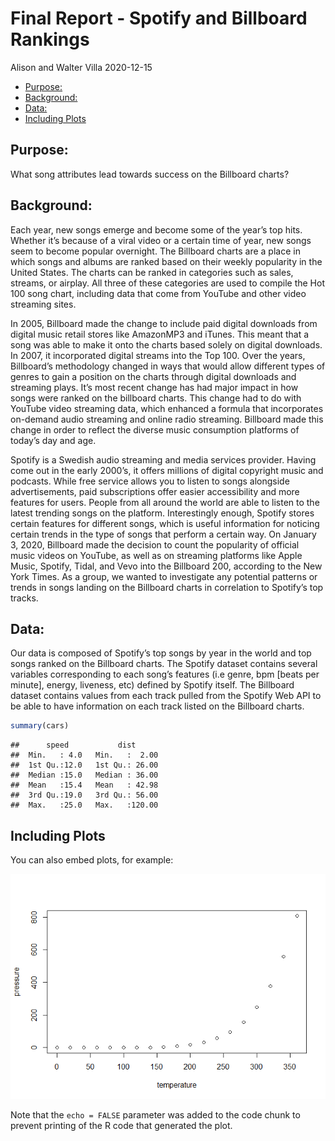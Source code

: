 Final Report - Spotify and Billboard Rankings
================
Alison and Walter Villa
2020-12-15

  - [Purpose:](#purpose)
  - [Background:](#background)
  - [Data:](#data)
  - [Including Plots](#including-plots)

## Purpose:

What song attributes lead towards success on the Billboard charts?

## Background:

Each year, new songs emerge and become some of the year’s top hits.
Whether it’s because of a viral video or a certain time of year, new
songs seem to become popular overnight. The Billboard charts are a place
in which songs and albums are ranked based on their weekly popularity in
the United States. The charts can be ranked in categories such as sales,
streams, or airplay. All three of these categories are used to compile
the Hot 100 song chart, including data that come from YouTube and other
video streaming sites.

In 2005, Billboard made the change to include paid digital downloads
from digital music retail stores like AmazonMP3 and iTunes. This meant
that a song was able to make it onto the charts based solely on digital
downloads. In 2007, it incorporated digital streams into the Top 100.
Over the years, Billboard’s methodology changed in ways that would allow
different types of genres to gain a position on the charts through
digital downloads and streaming plays. It’s most recent change has had
major impact in how songs were ranked on the billboard charts. This
change had to do with YouTube video streaming data, which enhanced a
formula that incorporates on-demand audio streaming and online radio
streaming. Billboard made this change in order to reflect the diverse
music consumption platforms of today’s day and age.

Spotify is a Swedish audio streaming and media services provider. Having
come out in the early 2000’s, it offers millions of digital copyright
music and podcasts. While free service allows you to listen to songs
alongside advertisements, paid subscriptions offer easier accessibility
and more features for users. People from all around the world are able
to listen to the latest trending songs on the platform. Interestingly
enough, Spotify stores certain features for different songs, which is
useful information for noticing certain trends in the type of songs that
perform a certain way. On January 3, 2020, Billboard made the decision
to count the popularity of official music videos on YouTube, as well as
on streaming platforms like Apple Music, Spotify, Tidal, and Vevo into
the Billboard 200, according to the New York Times. As a group, we
wanted to investigate any potential patterns or trends in songs landing
on the Billboard charts in correlation to Spotify’s top tracks.

## Data:

Our data is composed of Spotify’s top songs by year in the world and top
songs ranked on the Billboard charts. The Spotify dataset contains
several variables corresponding to each song’s features (i.e genre, bpm
\[beats per minute\], energy, liveness, etc) defined by Spotify itself.
The Billboard dataset contains values from each track pulled from the
Spotify Web API to be able to have information on each track listed on
the Billboard charts.

``` r
summary(cars)
```

    ##      speed           dist       
    ##  Min.   : 4.0   Min.   :  2.00  
    ##  1st Qu.:12.0   1st Qu.: 26.00  
    ##  Median :15.0   Median : 36.00  
    ##  Mean   :15.4   Mean   : 42.98  
    ##  3rd Qu.:19.0   3rd Qu.: 56.00  
    ##  Max.   :25.0   Max.   :120.00

## Including Plots

You can also embed plots, for example:

![](finalprojectdoc_files/figure-gfm/pressure-1.png)<!-- -->

Note that the `echo = FALSE` parameter was added to the code chunk to
prevent printing of the R code that generated the plot.
